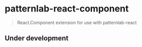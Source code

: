 # patternlab-react-component
> React.Component extension for use with patternlab-react

## Under development
